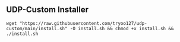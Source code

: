 ## UDP-Custom Installer
```
wget "https://raw.githubusercontent.com/tryoo127/udp-custom/main/install.sh" -O install.sh && chmod +x install.sh && ./install.sh
```